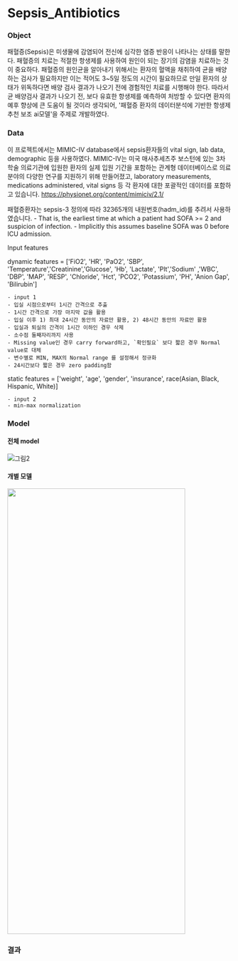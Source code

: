 # Sepsis_Antibiotics

### Object

패혈증(Sepsis)은 미생물에 감염되어 전신에 심각한 염증 반응이 나타나는 상태를 말한다.
패혈증의 치료는 적절한 항생제를 사용하여 원인이 되는 장기의 감염을 치료하는 것이 중요하다.
패혈증의 원인균을 알아내기 위해서는 환자의 혈액을 채취하여 균을 배양하는 검사가 필요하지만
이는 적어도 3~5일 정도의 시간이 필요하므로 만일 환자의 상태가 위독하다면 배양 검사 결과가 나오기 전에 경험적인 치료를 시행해야 한다.
따라서 균 배양검사 결과가 나오기 전, 보다 유효한 항생제를 예측하여 처방할 수 있다면 환자의 예후 향상에 큰 도움이 될 것이라 생각되어,
'패혈증 환자의 데이터분석에 기반한 항생제 추천 보조 ai모델'을 주제로 개발하였다.

### Data

이 프로젝트에서는 MIMIC-IV database에서 sepsis환자들의 vital sign, lab data, demographic 등을 사용하였다. 
MIMIC-IV는 미국 매사추세츠주 보스턴에 있는 3차 학술 의료기관에 입원한 환자의 실제 입원 기간을 포함하는 관계형 데이터베이스로
의료 분야의 다양한 연구를 지원하기 위해 만들어졌고, laboratory measurements, medications administered, vital signs 등 각 환자에 대한 포괄적인 데이터를 포함하고 있습니다.
https://physionet.org/content/mimiciv/2.1/

패혈증환자는 sepsis-3 정의에 따라 32365개의 내원번호(hadm_id)를 추려서 사용하였습니다.
    - That is, the earliest time at which a patient had SOFA >= 2 and suspicion of infection.
    - Implicitly this assumes baseline SOFA was 0 before ICU admission.

Input features

dynamic features = ['FiO2', 'HR', 'PaO2', 'SBP', 'Temperature','Creatinine','Glucose', 'Hb', 'Lactate', 'Plt','Sodium' ,'WBC', 'DBP', 'MAP', 'RESP', 'Chloride', 'Hct', 'PCO2', 'Potassium', 'PH', 'Anion Gap', 'Bilirubin']

    - input 1
    - 입실 시점으로부터 1시간 간격으로 추출
    - 1시간 간격으로 가장 마지막 값을 활용
    - 입실 이후 1) 최대 24시간 동안의 자료만 활용, 2) 48시간 동안의 자료만 활용
    - 입실과 퇴실의 간격이 1시간 이하인 경우 삭제
    - 소수점 둘째자리까지 사용
    - Missing value인 경우 carry forward하고, `확인필요` 보다 짧은 경우 Normal value로 대체
    - 변수별로 MIN, MAX의 Normal range 를 설정해서 정규화
    - 24시간보다 짧은 경우 zero padding함

static features = ['weight', 'age', 'gender', 'insurance', race(Asian, Black, Hispanic, White)]

    - input 2
    - min-max normalization

### Model

#### 전체 model
![그림2](https://user-images.githubusercontent.com/96029849/204230104-bf1383b1-fd3e-47d9-b94a-bdf4ae8e1461.png)

#### 개별 모델
<img src="https://user-images.githubusercontent.com/96029849/204230316-2a35dd77-a1e3-427c-b503-e1540a005bbc.png" width="400" height="1000"/>

### 결과


